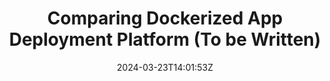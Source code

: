 ---
title: "Comparing Dockerized App Deployment Platform (To be Written)"
description: 
date: 2024-03-23T14:01:53Z
image: docker.png
math: 
license: 
hidden: false
comments: true
draft: false
tags:
    - docker
    - cloud_run
    - vercel
    - railway
    - netlify
categories:
    - engineering
    - dev
---
